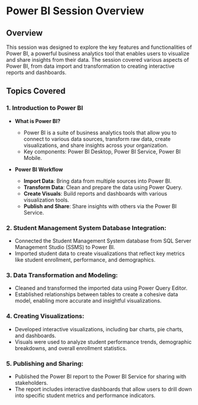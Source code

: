 # Power BI Session Overview

## Overview

This session was designed to explore the key features and functionalities of Power BI, a powerful business analytics tool that enables users to visualize and share insights from their data. The session covered various aspects of Power BI, from data import and transformation to creating interactive reports and dashboards.

## Topics Covered

### 1. Introduction to Power BI

- **What is Power BI?**

  - Power BI is a suite of business analytics tools that allow you to connect to various data sources, transform raw data, create visualizations, and share insights across your organization.
  - Key components: Power BI Desktop, Power BI Service, Power BI Mobile.

- **Power BI Workflow**
  - **Import Data**: Bring data from multiple sources into Power BI.
  - **Transform Data**: Clean and prepare the data using Power Query.
  - **Create Visuals**: Build reports and dashboards with various visualization tools.
  - **Publish and Share**: Share insights with others via the Power BI Service.

### 2. **Student Management System Database Integration**:

- Connected the Student Management System database from SQL Server Management Studio (SSMS) to Power BI.
- Imported student data to create visualizations that reflect key metrics like student enrollment, performance, and demographics.

### 3. **Data Transformation and Modeling**:

- Cleaned and transformed the imported data using Power Query Editor.
- Established relationships between tables to create a cohesive data model, enabling more accurate and insightful visualizations.

### 4. **Creating Visualizations**:

- Developed interactive visualizations, including bar charts, pie charts, and dashboards.
- Visuals were used to analyze student performance trends, demographic breakdowns, and overall enrollment statistics.

### 5. **Publishing and Sharing**:

- Published the Power BI report to the Power BI Service for sharing with stakeholders.
- The report includes interactive dashboards that allow users to drill down into specific student metrics and performance indicators.
